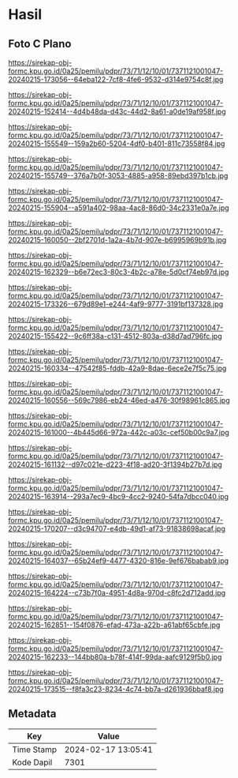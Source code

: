 # Hasil

## Foto C Plano

https://sirekap-obj-formc.kpu.go.id/0a25/pemilu/pdpr/73/71/12/10/01/7371121001047-20240215-173056--64eba122-7cf8-4fe6-9532-d314e9754c8f.jpg

https://sirekap-obj-formc.kpu.go.id/0a25/pemilu/pdpr/73/71/12/10/01/7371121001047-20240215-152414--4d4b48da-d43c-44d2-8a61-a0de19af958f.jpg

https://sirekap-obj-formc.kpu.go.id/0a25/pemilu/pdpr/73/71/12/10/01/7371121001047-20240215-155549--159a2b60-5204-4df0-b401-811c73558f84.jpg

https://sirekap-obj-formc.kpu.go.id/0a25/pemilu/pdpr/73/71/12/10/01/7371121001047-20240215-155749--376a7b0f-3053-4885-a958-89ebd397b1cb.jpg

https://sirekap-obj-formc.kpu.go.id/0a25/pemilu/pdpr/73/71/12/10/01/7371121001047-20240215-155904--a591a402-98aa-4ac8-86d0-34c2331e0a7e.jpg

https://sirekap-obj-formc.kpu.go.id/0a25/pemilu/pdpr/73/71/12/10/01/7371121001047-20240215-160050--2bf2701d-1a2a-4b7d-907e-b6995969b91b.jpg

https://sirekap-obj-formc.kpu.go.id/0a25/pemilu/pdpr/73/71/12/10/01/7371121001047-20240215-162329--b6e72ec3-80c3-4b2c-a78e-5d0cf74eb97d.jpg

https://sirekap-obj-formc.kpu.go.id/0a25/pemilu/pdpr/73/71/12/10/01/7371121001047-20240215-173326--679d89e1-e244-4af9-9777-3191bf137328.jpg

https://sirekap-obj-formc.kpu.go.id/0a25/pemilu/pdpr/73/71/12/10/01/7371121001047-20240215-155422--9c6ff38a-c131-4512-803a-d38d7ad796fc.jpg

https://sirekap-obj-formc.kpu.go.id/0a25/pemilu/pdpr/73/71/12/10/01/7371121001047-20240215-160334--47542f85-fddb-42a9-8dae-6ece2e7f5c75.jpg

https://sirekap-obj-formc.kpu.go.id/0a25/pemilu/pdpr/73/71/12/10/01/7371121001047-20240215-160556--569c7986-eb24-46ed-a476-30f98961c865.jpg

https://sirekap-obj-formc.kpu.go.id/0a25/pemilu/pdpr/73/71/12/10/01/7371121001047-20240215-161000--4b445d66-972a-442c-a03c-cef50b00c9a7.jpg

https://sirekap-obj-formc.kpu.go.id/0a25/pemilu/pdpr/73/71/12/10/01/7371121001047-20240215-161132--d97c021e-d223-4f18-ad20-3f1394b27b7d.jpg

https://sirekap-obj-formc.kpu.go.id/0a25/pemilu/pdpr/73/71/12/10/01/7371121001047-20240215-163914--293a7ec9-4bc9-4cc2-9240-54fa7dbcc040.jpg

https://sirekap-obj-formc.kpu.go.id/0a25/pemilu/pdpr/73/71/12/10/01/7371121001047-20240215-170207--d3c94707-e4db-49d1-af73-91838698acaf.jpg

https://sirekap-obj-formc.kpu.go.id/0a25/pemilu/pdpr/73/71/12/10/01/7371121001047-20240215-164037--65b24ef9-4477-4320-816e-9ef676babab9.jpg

https://sirekap-obj-formc.kpu.go.id/0a25/pemilu/pdpr/73/71/12/10/01/7371121001047-20240215-164224--c73b7f0a-4951-4d8a-970d-c8fc2d712add.jpg

https://sirekap-obj-formc.kpu.go.id/0a25/pemilu/pdpr/73/71/12/10/01/7371121001047-20240215-162851--154f0876-efad-473a-a22b-a61abf65cbfe.jpg

https://sirekap-obj-formc.kpu.go.id/0a25/pemilu/pdpr/73/71/12/10/01/7371121001047-20240215-162233--144bb80a-b78f-414f-99da-aafc9129f5b0.jpg

https://sirekap-obj-formc.kpu.go.id/0a25/pemilu/pdpr/73/71/12/10/01/7371121001047-20240215-173515--f8fa3c23-8234-4c74-bb7a-d261936bbaf8.jpg


## Metadata

| Key        | Value               |
| ---------- | ------------------- |
| Time Stamp | 2024-02-17 13:05:41 |
| Kode Dapil | 7301                |



